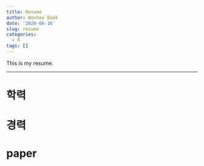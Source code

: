 ```yaml
---
title: Resume
author: Wonhee Baek
date: '2020-06-16'
slug: resume
categories:
  - R
tags: []
---
```

This is my resume. 

---
# 학력 


# 경력 


# paper 